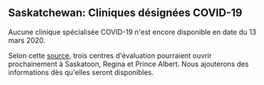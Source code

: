 ## Saskatchewan: Cliniques désignées COVID-19

Aucune clinique spécialisée COVID-19 n'est encore disponible en date du 13 mars 2020.

Selon cette [source](https://leaderpost.com/news/saskatchewan/nurses-union-demands-respirators-for-members-calls-sask-covid-19-planning-disorganized/), trois centres d'évaluation pourraient ouvrir prochainement à Saskatoon, Regina et Prince Albert. Nous ajouterons des informations dès qu'elles seront disponibles.
